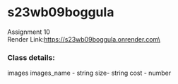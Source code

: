 # s23wb09boggula
Assignment 10
<br>
Render Link:https://s23wb09boggula.onrender.com\

### Class details:
images
images_name - string
size- string
cost - number
